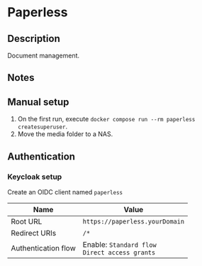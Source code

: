 # Paperless

## Description

Document management.

## Notes

## Manual setup

1. On the first run, execute `docker compose run --rm paperless createsuperuser`.
2. Move the media folder to a NAS.

## Authentication

### Keycloak setup

Create an OIDC client named `paperless`

Name | Value
---- | -----
Root URL | `https://paperless.yourDomain`
Redirect URIs | `/*`
Authentication flow | Enable: `Standard flow`<br>`Direct access grants`

<!-- ## Notifications

## Logging

## Backup -->

<!-- ## Links

-  -->
